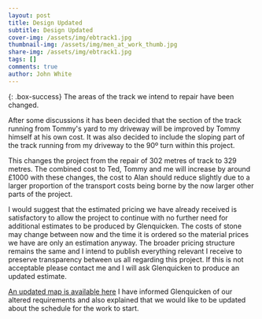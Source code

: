 ```yaml
---
layout: post
title: Design Updated
subtitle: Design Updated
cover-img: /assets/img/ebtrack1.jpg
thumbnail-img: /assets/img/men_at_work_thumb.jpg
share-img: /assets/img/ebtrack1.jpg
tags: []
comments: true
author: John White
---
```


{: .box-success}
The areas of the track we intend to repair have been changed. 

After some discussions it has been decided that the section of the track running from Tommy's yard to my driveway will be improved by Tommy himself at his own cost. It was also decided to include the sloping part of the track running from my driveway to the 90º turn within this project.

This changes the project from the repair of 302 metres of track to 329 metres. The combined cost to Ted, Tommy and me will increase by around £1000 with these changes, the cost to Alan should reduce slightly due to a larger proportion of the transport costs being borne by the now larger other parts of the project.

I would suggest that the estimated pricing we have already received is satisfactory to allow the project to continue with no further need for additional estimates to be produced by Glenquicken. The costs of stone may change between now and the time it is ordered so the material prices we have are only an estimation anyway. The broader pricing structure remains the same and I intend to publish everything relevant I receive to preserve transparency between us all regarding this project. If this is not acceptable please contact me and I will ask Glenquicken to produce an updated estimate.

[An updated map is available here](https://johnwhite20.github.io/assets/img/EB%20Track%20Layout%203.jpg) I have informed Glenquicken of our altered requirements and also explained that we would like to be updated about the schedule for the work to start.
